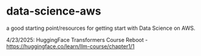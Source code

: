 # data-science-aws
a good starting point/resources for getting start with Data Science on AWS.

4/23/2025: HuggingFace Transformers Course Reboot - https://huggingface.co/learn/llm-course/chapter1/1
